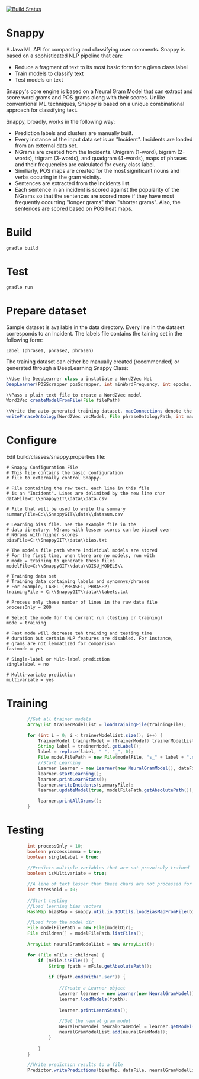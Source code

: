 [![Build Status](https://travis-ci.org/fermatjen/snappy.svg?branch=master)](https://travis-ci.org/fermatjen/snappy)

# Snappy
A Java ML API for compacting and classifying user comments. Snappy is based on a sophisticated NLP pipeline that can:

* Reduce a fragment of text to its most basic form for a given class label
* Train models to classify text
* Test models on text

Snappy's core engine is based on a Neural Gram Model that can extract and score word grams and POS grams along with their scores. Unlike conventional ML techniques, Snappy is based on a unique combinational approach for classifying text. 

Snappy, broadly, works in the following way:

* Prediction labels and clusters are manually built.
* Every instance of the input data set is an "Incident". Incidents are loaded from an external data set.
* NGrams are created from the Incidents. Unigram (1-word), bigram (2-words), trigram (3-words), and quadgram (4-words),  maps of phrases and their frequencies are calculated for every class label.
* Similiarly, POS maps are created for the most significant nouns and verbs occuring in the gram vicinity.
* Sentences are extracted from the Incidents list.
* Each sentence in an incident is scored against the popularity of the NGrams so that the sentences are scored more if they have most frequently occurring "longer grams" than "shorter grams". Also, the sentences are scored based on POS heat maps.

# Build

```
gradle build
```

# Test

```
gradle run
```

# Prepare dataset
Sample dataset is available in the data directory. Every line in the dataset corresponds to an Incident. The labels file contains the taining set in the following form:

```
Label (phrase1, phrase2, phrasen)
```

The training dataset can either be manually created (recommended) or generated through a DeepLearning Snappy Class:

```java
\\Use the DeepLearner class a instatiate a Word2Vec Net
DeepLearner(POSScrapper posScrapper, int minWordFrequency, int epochs, boolean useAdaGrad, int iterations, int layerSize, int seed, int windowSize, int maxGrams)

\\Pass a plain text file to create a Word2Vec model
Word2Vec createModelFromFile(File filePath)

\\Write the auto-generated training dataset. macConnections denote the number of nearest grams through cosine similiarity
writePhraseOntology(Word2Vec vecModel, File phraseOntologyPath, int maxConnections) {

```


# Configure 
Edit build/classes/snappy.properties file:

```properties
# Snappy Configuration File
# This file contains the basic configuration
# file to externally control Snappy.

# File containing the raw text. each line in this file
# is an "Incident". Lines are delimited by the new line char
dataFile=C:\\SnappyGIT\\data\\data.csv

# File that will be used to write the summary
summaryFile=C:\\SnappyGIT\\data\\datasum.csv

# Learning bias file. See the example file in the
# data directory. NGrams with lesser scores can be biased over
# NGrams with higher scores
biasFile=C:\\SnappyGIT\\data\\bias.txt

# The models file path where individual models are stored
# For the first time, when there are no models, run with
# mode = training to generate these files
modelFile=C:\\SnappyGIT\\data\\DISU_MODELS\\

# Training data set
# Training data containing labels and synomnys/phrases
# For example, LABEL (PHRASE1, PHRASE2)
trainingFile = C:\\SnappyGIT\\data\\labels.txt

# Process only these number of lines in the raw data file
processOnly = 200

# Select the mode for the current run (testing or training)
mode = training

# Fast mode will decrease teh training and testing time
# duration but certain NLP features are disabled. For instance,
# grams are not lemmatized for comparison
fastmode = yes

# Single-label or Mult-label prediction
singlelabel = no

# Multi-variate prediction
multivariate = yes
```

# Training 

```java
        //Get all trainer models
        ArrayList trainerModelList = loadTrainingFile(trainingFile);

        for (int i = 0; i < trainerModelList.size(); i++) {
            TrainerModel trainerModel = (TrainerModel) trainerModelList.get(i);
            String label = trainerModel.getLabel();
            label = replace(label, " ", "_", 0);
            File modelFilePath = new File(modelFile, "s_" + label + ".ser");
            //Start Learning
            Learner learner = new Learner(new NeuralGramModel(), dataFile, trainerModel, processOnly);
            learner.startLearning();
            learner.printLearnStats();
            learner.writeIncidents(summaryFile);
            learner.updateModel(true, modelFilePath.getAbsolutePath());

            learner.printAllGrams();
        }
```

# Testing

```java
        int processOnly = 10;
        boolean processLemma = true;
        boolean singleLabel = true;
        
        //Predicts multiple variables that are not prevoisuly trained
        boolean isMultivariate = true;

        //A line of text lesser than these chars are not processed for prediction
        int threshold = 40;
        
        //Start testing
        //Load learning bias vectors
        HashMap biasMap = snappy.util.io.IOUtils.loadBiasMapFromFile(biasFile);

        //Load from the model dir
        File modelFilePath = new File(modelDir);
        File children[] = modelFilePath.listFiles();
        
        ArrayList neuralGramModelList = new ArrayList();

        for (File mFile : children) {
            if (mFile.isFile()) {
                String fpath = mFile.getAbsolutePath();
                
                if (fpath.endsWith(".ser")) {
                
                    //Create a Learner object
                    Learner learner = new Learner(new NeuralGramModel(), null, null, processOnly, processLemma);
                    learner.loadModels(fpath);
                    
                    learner.printLearnStats();
                    
                    //Get the neural gram model
                    NeuralGramModel neuralGramModel = learner.getModel();
                    neuralGramModelList.add(neuralGramModel);
                }
                
            }
        }

        //Write prediction results to a file
        Predictor.writePredictions(biasMap, dataFile, neuralGramModelList, "result.csv", processOnly, threshold, singleLabel, isMultivariate, processLemma);

```
